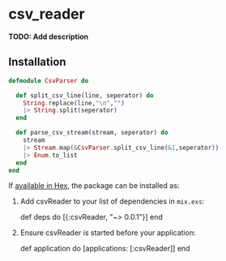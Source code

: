 # csv_reader

**TODO: Add description**

## Installation
```elixir
defmodule CsvParser do

  def split_csv_line(line, seperator) do
    String.replace(line,"\n","")
    |> String.split(seperator)
  end

  def parse_csv_stream(stream, seperator) do
    stream
    |> Stream.map(&CsvParser.split_csv_line(&1,seperator))
    |> Enum.to_list
  end
end
```
If [available in Hex](https://hex.pm/docs/publish), the package can be installed as:

  1. Add csvReader to your list of dependencies in `mix.exs`:

        def deps do
          [{:csvReader, "~> 0.0.1"}]
        end

  2. Ensure csvReader is started before your application:

        def application do
          [applications: [:csvReader]]
        end

